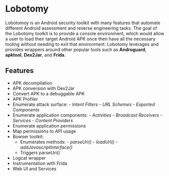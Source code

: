 # Lobotomy

Lobotomoy is an Android security toolkit with many features that automate different Android assessment and reverse engineering tasks.  The goal of the Lobotomy toolkit is to provide a console environment, which would allow a user to load their target Android APK once then have all the necessary tooling without needing to exit that environment.  Lobotomy leverages and provides wrappers around other popular tools such as **Androguard**, **apktool**, **Dex2Jar**, and **Frida**.  

## Features

- APK decompilation
- APK conversion with Dex2Jar
- Convert APK to a debuggable APK
- APK Profiler
- Enumerate attack surface:
  *- Intent Filters* 
  *- URL Schemes*
  *- Exported Components*
- Enumerate application components:
  *- Activities* 
  *- Broadcast Receivers*
  *- Services*
  *- Content Providers*
- Enumerate application permissions
- Map permissions to API usage
- Bowser toolkit:
  - Enumerates methods: 
    *- parseUri()* 
    *- loadUrl()* 
    *- addJavascriptInterface()*
  - Triggers parseUri()
- Logcat wrapper
- Instrumentation with Frida
- Web UI and Services


